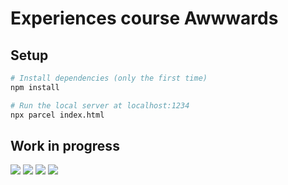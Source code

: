 # Experiences course Awwwards

## Setup

```bash
# Install dependencies (only the first time)
npm install

# Run the local server at localhost:1234
npx parcel index.html
```

## Work in progress

![](gif/wave-float.gif)
![](gif/wave.gif)
![](gif/wave-zoom.gif)
![](gif/wave-color.gif)
